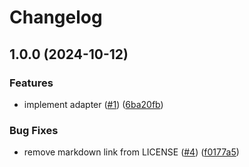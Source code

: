 # Changelog

## 1.0.0 (2024-10-12)


### Features

* implement adapter ([#1](https://github.com/NathanBhanji/mongodb-casbin-adapter/issues/1)) ([6ba20fb](https://github.com/NathanBhanji/mongodb-casbin-adapter/commit/6ba20fb8e11588b992c6d32bb56ba59acf386668))


### Bug Fixes

* remove markdown link from LICENSE ([#4](https://github.com/NathanBhanji/mongodb-casbin-adapter/issues/4)) ([f0177a5](https://github.com/NathanBhanji/mongodb-casbin-adapter/commit/f0177a50ab46226ef70c022b1124e4d28757b8c5))
